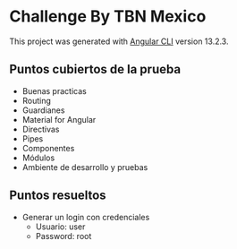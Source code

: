 # Challenge By TBN Mexico

This project was generated with [Angular CLI](https://github.com/angular/angular-cli) version 13.2.3.

## Puntos cubiertos de la prueba

  - Buenas practicas
  - Routing
  - Guardianes
  - Material for Angular
  - Directivas
  - Pipes
  - Componentes
  - Módulos
  - Ambiente de desarrollo y pruebas

## Puntos resueltos
  - Generar un login con credenciales 
    - Usuario: user
    - Password: root

